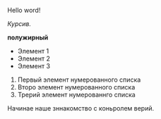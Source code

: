 Hello word!

*Курсив.*

**полужирный**

* Элемент 1
* Элемент 2
* Элемент 3

1. Первый элемент нумерованного списка
2. Второ элемент нумерованного списка
3. Трерий элемент нумерованнго списка


Начинае наше зннакомство с коньролем верий.

